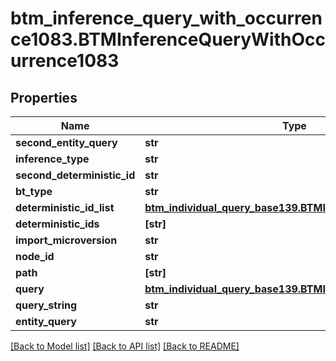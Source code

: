 # btm_inference_query_with_occurrence1083.BTMInferenceQueryWithOccurrence1083

## Properties
Name | Type | Description | Notes
------------ | ------------- | ------------- | -------------
**second_entity_query** | **str** |  | [optional] 
**inference_type** | **str** |  | [optional] 
**second_deterministic_id** | **str** |  | [optional] 
**bt_type** | **str** |  | [optional] 
**deterministic_id_list** | [**btm_individual_query_base139.BTMIndividualQueryBase139**](BTMIndividualQueryBase139.md) |  | [optional] 
**deterministic_ids** | **[str]** |  | [optional] 
**import_microversion** | **str** |  | [optional] 
**node_id** | **str** |  | [optional] 
**path** | **[str]** |  | [optional] 
**query** | [**btm_individual_query_base139.BTMIndividualQueryBase139**](BTMIndividualQueryBase139.md) |  | [optional] 
**query_string** | **str** |  | [optional] 
**entity_query** | **str** |  | [optional] 

[[Back to Model list]](../README.md#documentation-for-models) [[Back to API list]](../README.md#documentation-for-api-endpoints) [[Back to README]](../README.md)


